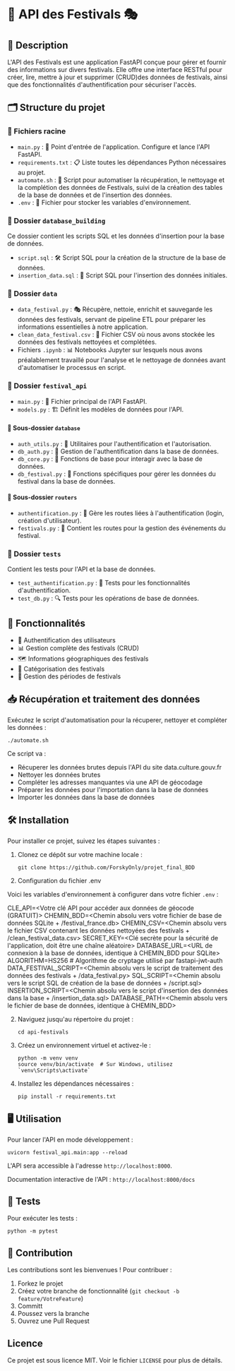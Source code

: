 # 🎉 API des Festivals 🎭

## 📖 Description

L'API des Festivals est une application FastAPI conçue pour gérer et fournir des informations sur divers festivals. Elle offre une interface RESTful pour créer, lire, mettre à jour et supprimer (CRUD)des données de festivals, ainsi que des fonctionnalités d'authentification pour sécuriser l'accès.

## 🗂️ Structure du projet


### 📁 Fichiers racine

- `main.py` : 🚀 Point d'entrée de l'application. Configure et lance l'API FastAPI.
- `requirements.txt` : 📋 Liste toutes les dépendances Python nécessaires au projet.
- `automate.sh` : 🚀 Script pour automatiser la récupération, le nettoyage et la complétion des données de Festivals, suivi de la création des tables de la base de données et de l'insertion des données.
- `.env` : 🔑 Fichier pour stocker les variables d'environnement.


### 📁 Dossier `database_building`

Ce dossier contient les scripts SQL et les données d'insertion pour la base de données.

- `script.sql` : 🛠️ Script SQL pour la création de la structure de la base de données.
- `insertion_data.sql` : 💾 Script SQL pour l'insertion des données initiales.

### 📁 Dossier `data`

- `data_festival.py` : 🎭 Récupère, nettoie, enrichit et sauvegarde les données des festivals, servant de pipeline ETL pour préparer les informations essentielles à notre application.
- `clean_data_festival.csv` : 🧹 Fichier CSV où nous avons stockée les données des festivals nettoyées et complétées.
- Fichiers `.ipynb` : 📊 Notebooks Jupyter sur lesquels nous avons préalablement travaillé pour l'analyse et le nettoyage de données avant d'automatiser le processus en script.

### 📁 Dossier `festival_api`

- `main.py` : 🌟 Fichier principal de l'API FastAPI.
- `models.py` : 🏗️ Définit les modèles de données pour l'API.

#### 📁 Sous-dossier `database`

- `auth_utils.py` : 🔐 Utilitaires pour l'authentification et l'autorisation.
- `db_auth.py` : 🔑 Gestion de l'authentification dans la base de données.
- `db_core.py` : 🧰 Fonctions de base pour interagir avec la base de données.
- `db_festival.py` : 🎪 Fonctions spécifiques pour gérer les données du festival dans la base de données.

#### 📁 Sous-dossier `routers`

- `authentification.py` : 🚪 Gère les routes liées à l'authentification (login, création d'utilisateur).
- `festivals.py` : 🎉 Contient les routes pour la gestion des événements du festival.

### 📁 Dossier `tests`

Contient les tests pour l'API et la base de données.

- `test_authentification.py` : 🧪 Tests pour les fonctionnalités d'authentification.
- `test_db.py` : 🔍 Tests pour les opérations de base de données.

## 🚀 Fonctionnalités

- 🔐 Authentification des utilisateurs
- 📊 Gestion complète des festivals (CRUD)
- 🗺️ Informations géographiques des festivals
- 🎨 Catégorisation des festivals
- 📅 Gestion des périodes de festivals

## 📥 Récupération et traitement des données

 Exécutez le script d'automatisation pour la récuperer, nettoyer et compléter les données :
   ```
   ./automate.sh
   ```
   Ce script va :
   - Récuperer les données brutes depuis l'API du site data.culture.gouv.fr
   - Nettoyer les données brutes
   - Compléter les adresses manquantes via une API de géocodage
   - Préparer les données pour l'importation dans la base de données
   - Importer les données dans la base de données


## 🛠️ Installation

Pour installer ce projet, suivez les étapes suivantes :

1. Clonez ce dépôt sur votre machine locale :
   ```
   git clone https://github.com/ForskyOnly/projet_final_BDD
   ```

2. Configuration du fichier .env

Voici les variables d'environnement à configurer dans votre fichier `.env` :

   CLE_API=<Votre clé API pour accéder aux données de géocode (GRATUIT)>
   CHEMIN_BDD=<Chemin absolu vers votre fichier de base de données SQLite + /festival_france.db>
   CHEMIN_CSV=<Chemin absolu vers le fichier CSV contenant les données nettoyées des festivals + /clean_festival_data.csv>
   SECRET_KEY=<Clé secrète pour la sécurité de l'application, doit être une chaîne aléatoire>
   DATABASE_URL=<URL de connexion à la base de données, identique à CHEMIN_BDD pour SQLite>
   ALGORITHM=HS256 # Algorithme de cryptage utilisé par fastapi-jwt-auth
   DATA_FESTIVAL_SCRIPT=<Chemin absolu vers le script de traitement des données des festivals + /data_festival.py>
   SQL_SCRIPT=<Chemin absolu vers le script SQL de création de la base de données + /script.sql>
   INSERTION_SCRIPT=<Chemin absolu vers le script d'insertion des données dans la base + /insertion_data.sql>
   DATABASE_PATH=<Chemin absolu vers le fichier de base de données, identique à CHEMIN_BDD>

2. Naviguez jusqu'au répertoire du projet :
   ```
   cd api-festivals
   ```

3. Créez un environnement virtuel et activez-le :
   ```
   python -m venv venv
   source venv/bin/activate  # Sur Windows, utilisez `venv\Scripts\activate`
   ```

4. Installez les dépendances nécessaires :
   ```
   pip install -r requirements.txt
   ```

## 🖥️ Utilisation

Pour lancer l'API en mode développement :

```
uvicorn festival_api.main:app --reload
```

L'API sera accessible à l'adresse `http://localhost:8000`.

Documentation interactive de l'API : `http://localhost:8000/docs`

## 🧪 Tests

Pour exécuter les tests :

```
python -m pytest
```

## 🤝 Contribution

Les contributions sont les bienvenues ! Pour contribuer :

1. Forkez le projet
2. Créez votre branche de fonctionnalité (`git checkout -b feature/VotreFeature`)
3. Committ
4. Poussez vers la branche 
5. Ouvrez une Pull Request

## Licence

Ce projet est sous licence MIT. Voir le fichier `LICENSE` pour plus de détails.
